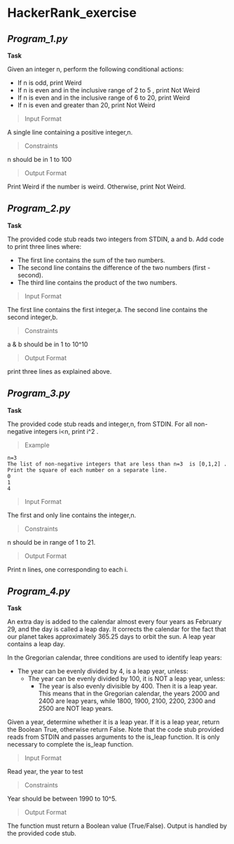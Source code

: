 # HackerRank_exercise

## ***Program_1.py***

  **Task**
    
   Given an integer n, perform the following conditional actions:

- If n is odd, print Weird
- If n is even and in the inclusive range of 2 to 5 , print Not Weird
- If n is even and in the inclusive range of 6 to 20, print Weird
- If n is even and greater than 20, print Not Weird

>Input Format

A single line containing a positive integer,n.

>Constraints

n should be in 1 to 100

>Output Format

Print Weird if the number is weird. Otherwise, print Not Weird.


## ***Program_2.py***

  **Task**
  
  The provided code stub reads two integers from STDIN, a and b. Add code to print three lines where:

- The first line contains the sum of the two numbers.
- The second line contains the difference of the two numbers (first - second).
- The third line contains the product of the two numbers.

>Input Format

The first line contains the first integer,a.
The second line contains the second integer,b.

>Constraints

a & b should be in 1 to 10^10

>Output Format

print three lines as explained above.


## ***Program_3.py***

  **Task**
  
  The provided code stub reads and integer,n, from STDIN. For all non-negative integers i<n, print i^2 .
  
>Example

    n=3
    The list of non-negative integers that are less than n=3  is [0,1,2] . 
    Print the square of each number on a separate line.
    0
    1
    4
       
>Input Format

The first and only line contains the integer,n.

>Constraints

n should be in range of 1 to 21.

>Output Format

Print n lines, one corresponding to each i.




## ***Program_4.py***

  **Task**
  
  An extra day is added to the calendar almost every four years as February 29, and the day is called a leap day. It corrects the calendar for the fact that our planet takes approximately 365.25 days to orbit the sun. A leap year contains a leap day.

In the Gregorian calendar, three conditions are used to identify leap years:
- The year can be evenly divided by 4, is a leap year, unless:
  - The year can be evenly divided by 100, it is NOT a leap year, unless:
    - The year is also evenly divisible by 400. Then it is a leap year.
This means that in the Gregorian calendar, the years 2000 and 2400 are leap years, while 1800, 1900, 2100, 2200, 2300 and 2500 are NOT leap years.

Given a year, determine whether it is a leap year. If it is a leap year, return the Boolean True, otherwise return False.
Note that the code stub provided reads from STDIN and passes arguments to the is_leap function. It is only necessary to complete the is_leap function.

>Input Format

Read year, the year to test

>Constraints

Year should be between 1990 to 10^5.

>Output Format

The function must return a Boolean value (True/False). Output is handled by the provided code stub.
